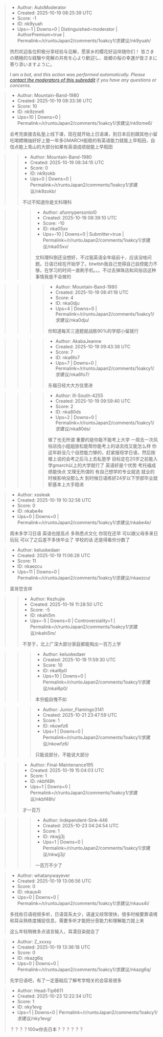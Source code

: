 > - Author: AutoModerator
> - Created: 2025-10-19 08:25:39 UTC
> - Score: -1
> - ID: nk9yuah
> - Ups=-1 | Downs=0 | Distinguished=moderator | AuthorPremium=true | Permalink=/r/runtoJapan2/comments/1oakcy1/求建议/nk9yuah/
>
> 热烈欢迎各位积极分享经验与见解，愿家乡的樱花好运伴随你们！
> 皆さまの積極的な経験や見解の共有を心より歓迎し、故郷の桜の幸運が皆さまに寄り添いますように。
> 
> *I am a bot, and this action was performed automatically. Please [contact the moderators of this subreddit](/message/compose/?to=/r/runtoJapan2) if you have any questions or concerns.*

> - Author: Mountain-Band-1980
> - Created: 2025-10-19 08:33:36 UTC
> - Score: 10
> - ID: nk9zme6
> - Ups=10 | Downs=0 | Permalink=/r/runtoJapan2/comments/1oakcy1/求建议/nk9zme6/
>
> 会考完直接去私塾上线下课，现在就开始上日语课，到日本后别跟其他小留吃喝嫖赌抽好好上塾一年多GMARCH挺稳的有英语能力就能上早稻田，自信点能上青山的大部分如果有英语成绩就能上早稻田

>> - Author: Mountain-Band-1980
>> - Created: 2025-10-19 08:34:15 UTC
>> - Score: 0
>> - ID: nk9zokb
>> - Ups=0 | Downs=0 | Permalink=/r/runtoJapan2/comments/1oakcy1/求建议/nk9zokb/
>>
>> 不过不知道你是文科理科

>>> - Author: afunnypersonlol0
>>> - Created: 2025-10-19 08:39:10 UTC
>>> - Score: -10
>>> - ID: nka05xv
>>> - Ups=-10 | Downs=0 | Submitter=true | Permalink=/r/runtoJapan2/comments/1oakcy1/求建议/nka05xv/
>>>
>>> 文科理科倒还没想好，不过我英语全年级前十，应该没啥问题。日语已经在开始学了。btwtbh我自己觉得自己自控能力不够，在学习的时间一直刷手机。。。不过去弹珠店和风俗店这种事情我是不会做的

>>>> - Author: Mountain-Band-1980
>>>> - Created: 2025-10-19 08:41:18 UTC
>>>> - Score: 4
>>>> - ID: nka0dju
>>>> - Ups=4 | Downs=0 | Permalink=/r/runtoJapan2/comments/1oakcy1/求建议/nka0dju/
>>>>
>>>> 你知道每天三道题就战胜90%的学部小留就行

>>>> - Author: AkabaJeanne
>>>> - Created: 2025-10-19 09:43:38 UTC
>>>> - Score: 7
>>>> - ID: nka6fo7
>>>> - Ups=7 | Downs=0 | Permalink=/r/runtoJapan2/comments/1oakcy1/求建议/nka6fo7/
>>>>
>>>> 东福日经大大方往里进

>>>> - Author: Ill-South-4255
>>>> - Created: 2025-10-19 09:59:40 UTC
>>>> - Score: 2
>>>> - ID: nka80ds
>>>> - Ups=2 | Downs=0 | Permalink=/r/runtoJapan2/comments/1oakcy1/求建议/nka80ds/
>>>>
>>>> 做了也无所谓 重要的是你能不能考上大学
>>>> 一周去一次风俗店找小姐姐放松能帮你能考上的话去找又能怎么样
>>>> 你这年龄没几个自控能力够的，赶紧报班学日语，然后按楼上说的会考之后马上去私塾学 目标定在20岁之前能入学gmarch以上的大学就行了 英语好是个优势 考托福成绩能快点
>>>> 文理无所谓的 有自己想学的专业就选 就业的时候影响没那么大
>>>> 到时候日语练好24岁以下学部毕业就职基本上大手稳进

> - Author: xssleak
> - Created: 2025-10-19 10:32:58 UTC
> - Score: 0
> - ID: nkabe4e
> - Ups=0 | Downs=0 | Permalink=/r/runtoJapan2/comments/1oakcy1/求建议/nkabe4e/
>
> 周末多学习日语 英语也提高点 多熟悉点文化  你现在还早 可以跟父母多来日玩玩 可以了之后差不多快毕业了 学校的话 还是得看你分数了

> - Author: keluokedaer
> - Created: 2025-10-19 11:06:28 UTC
> - Score: 11
> - ID: nkaezcu
> - Ups=11 | Downs=0 | Permalink=/r/runtoJapan2/comments/1oakcy1/求建议/nkaezcu/
>
> 富哥您吉祥

>> - Author: Kezhujie
>> - Created: 2025-10-19 11:28:50 UTC
>> - Score: -5
>> - ID: nkahi5m
>> - Ups=-5 | Downs=0 | Controversiality=1 | Permalink=/r/runtoJapan2/comments/1oakcy1/求建议/nkahi5m/
>>
>> 不至于，北上广深大部分家庭都能掏出一百万上学

>>> - Author: keluokedaer
>>> - Created: 2025-10-19 11:59:30 UTC
>>> - Score: 10
>>> - ID: nkal6p0
>>> - Ups=10 | Downs=0 | Permalink=/r/runtoJapan2/comments/1oakcy1/求建议/nkal6p0/
>>>
>>> 本穷蛆自愧不如

>>> - Author: Junior_Flamingo3141
>>> - Created: 2025-10-21 23:47:59 UTC
>>> - Score: 1
>>> - ID: nkowfz6
>>> - Ups=1 | Downs=0 | Permalink=/r/runtoJapan2/comments/1oakcy1/求建议/nkowfz6/
>>>
>>> 只能说部分，不能说大部分

>> - Author: Final-Maintenance195
>> - Created: 2025-10-19 15:04:03 UTC
>> - Score: 1
>> - ID: nkbf48h
>> - Ups=1 | Downs=0 | Permalink=/r/runtoJapan2/comments/1oakcy1/求建议/nkbf48h/
>>
>> 才一百万

>>> - Author: Independent-Sink-446
>>> - Created: 2025-10-23 04:24:54 UTC
>>> - Score: 1
>>> - ID: nkwjj3j
>>> - Ups=1 | Downs=0 | Permalink=/r/runtoJapan2/comments/1oakcy1/求建议/nkwjj3j/
>>>
>>> 一百万不少了

> - Author: whatanywayever
> - Created: 2025-10-19 13:06:56 UTC
> - Score: 0
> - ID: nkaus4i
> - Ups=0 | Downs=0 | Permalink=/r/runtoJapan2/comments/1oakcy1/求建议/nkaus4i/
>
> 多找些日语视频多听，日语音系太少，语速又经常很快，很多时候要靠语境和耳朵熟练度捕捉信息，需要多听才能把分音能力和理解能力提上来
> 
> 这么年轻稍微多点语言输入，耳濡目染就会了

> - Author: Z_xxxxy
> - Created: 2025-10-19 13:36:18 UTC
> - Score: 0
> - ID: nkazg6q
> - Ups=0 | Downs=0 | Permalink=/r/runtoJapan2/comments/1oakcy1/求建议/nkazg6q/
>
> 先学日语吧，有了一定基础后了解考学相关的会容易很多

> - Author: Head-Tip6611
> - Created: 2025-10-23 12:22:34 UTC
> - Score: 1
> - ID: nky1evg
> - Ups=1 | Downs=0 | Permalink=/r/runtoJapan2/comments/1oakcy1/求建议/nky1evg/
>
> ？？？？100w你去日本？？？？？？
